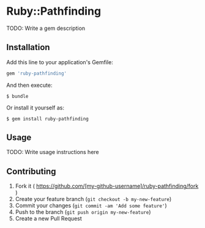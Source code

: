 # Ruby::Pathfinding

TODO: Write a gem description

## Installation

Add this line to your application's Gemfile:

```ruby
gem 'ruby-pathfinding'
```

And then execute:

    $ bundle

Or install it yourself as:

    $ gem install ruby-pathfinding

## Usage

TODO: Write usage instructions here

## Contributing

1. Fork it ( https://github.com/[my-github-username]/ruby-pathfinding/fork )
2. Create your feature branch (`git checkout -b my-new-feature`)
3. Commit your changes (`git commit -am 'Add some feature'`)
4. Push to the branch (`git push origin my-new-feature`)
5. Create a new Pull Request
